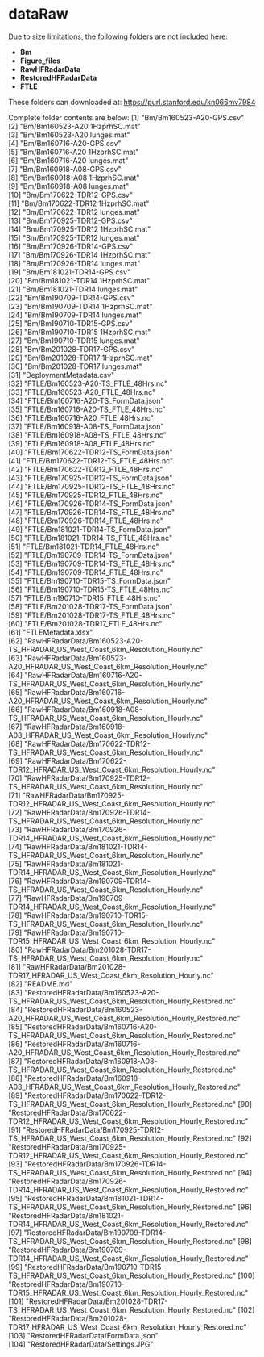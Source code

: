 # dataRaw

Due to size limitations, the following folders are not included here:

* **Bm**
* **Figure_files**
* **RawHFRadarData**
* **RestoredHFRadarData**
* **FTLE**

These folders can downloaded at:
https://purl.stanford.edu/kn066mv7984


Complete folder contents are below:
  [1] "Bm/Bm160523-A20-GPS.csv"                                                                      
  [2] "Bm/Bm160523-A20 1HzprhSC.mat"                                                                 
  [3] "Bm/Bm160523-A20 lunges.mat"                                                                   
  [4] "Bm/Bm160716-A20-GPS.csv"                                                                      
  [5] "Bm/Bm160716-A20 1HzprhSC.mat"                                                                 
  [6] "Bm/Bm160716-A20 lunges.mat"                                                                   
  [7] "Bm/Bm160918-A08-GPS.csv"                                                                      
  [8] "Bm/Bm160918-A08 1HzprhSC.mat"                                                                 
  [9] "Bm/Bm160918-A08 lunges.mat"                                                                   
 [10] "Bm/Bm170622-TDR12-GPS.csv"                                                                    
 [11] "Bm/Bm170622-TDR12 1HzprhSC.mat"                                                               
 [12] "Bm/Bm170622-TDR12 lunges.mat"                                                                 
 [13] "Bm/Bm170925-TDR12-GPS.csv"                                                                    
 [14] "Bm/Bm170925-TDR12 1HzprhSC.mat"                                                               
 [15] "Bm/Bm170925-TDR12 lunges.mat"                                                                 
 [16] "Bm/Bm170926-TDR14-GPS.csv"                                                                    
 [17] "Bm/Bm170926-TDR14 1HzprhSC.mat"                                                               
 [18] "Bm/Bm170926-TDR14 lunges.mat"                                                                 
 [19] "Bm/Bm181021-TDR14-GPS.csv"                                                                    
 [20] "Bm/Bm181021-TDR14 1HzprhSC.mat"                                                               
 [21] "Bm/Bm181021-TDR14 lunges.mat"                                                                 
 [22] "Bm/Bm190709-TDR14-GPS.csv"                                                                    
 [23] "Bm/Bm190709-TDR14 1HzprhSC.mat"                                                               
 [24] "Bm/Bm190709-TDR14 lunges.mat"                                                                 
 [25] "Bm/Bm190710-TDR15-GPS.csv"                                                                    
 [26] "Bm/Bm190710-TDR15 1HzprhSC.mat"                                                               
 [27] "Bm/Bm190710-TDR15 lunges.mat"                                                                 
 [28] "Bm/Bm201028-TDR17-GPS.csv"                                                                    
 [29] "Bm/Bm201028-TDR17 1HzprhSC.mat"                                                               
 [30] "Bm/Bm201028-TDR17 lunges.mat"                                                                 
 [31] "DeploymentMetadata.csv"                                                                       
 [32] "FTLE/Bm160523-A20-TS_FTLE_48Hrs.nc"                                                           
 [33] "FTLE/Bm160523-A20_FTLE_48Hrs.nc"                                                              
 [34] "FTLE/Bm160716-A20-TS_FormData.json"                                                           
 [35] "FTLE/Bm160716-A20-TS_FTLE_48Hrs.nc"                                                           
 [36] "FTLE/Bm160716-A20_FTLE_48Hrs.nc"                                                              
 [37] "FTLE/Bm160918-A08-TS_FormData.json"                                                           
 [38] "FTLE/Bm160918-A08-TS_FTLE_48Hrs.nc"                                                           
 [39] "FTLE/Bm160918-A08_FTLE_48Hrs.nc"                                                              
 [40] "FTLE/Bm170622-TDR12-TS_FormData.json"                                                         
 [41] "FTLE/Bm170622-TDR12-TS_FTLE_48Hrs.nc"                                                         
 [42] "FTLE/Bm170622-TDR12_FTLE_48Hrs.nc"                                                            
 [43] "FTLE/Bm170925-TDR12-TS_FormData.json"                                                         
 [44] "FTLE/Bm170925-TDR12-TS_FTLE_48Hrs.nc"                                                         
 [45] "FTLE/Bm170925-TDR12_FTLE_48Hrs.nc"                                                            
 [46] "FTLE/Bm170926-TDR14-TS_FormData.json"                                                         
 [47] "FTLE/Bm170926-TDR14-TS_FTLE_48Hrs.nc"                                                         
 [48] "FTLE/Bm170926-TDR14_FTLE_48Hrs.nc"                                                            
 [49] "FTLE/Bm181021-TDR14-TS_FormData.json"                                                         
 [50] "FTLE/Bm181021-TDR14-TS_FTLE_48Hrs.nc"                                                         
 [51] "FTLE/Bm181021-TDR14_FTLE_48Hrs.nc"                                                            
 [52] "FTLE/Bm190709-TDR14-TS_FormData.json"                                                         
 [53] "FTLE/Bm190709-TDR14-TS_FTLE_48Hrs.nc"                                                         
 [54] "FTLE/Bm190709-TDR14_FTLE_48Hrs.nc"                                                            
 [55] "FTLE/Bm190710-TDR15-TS_FormData.json"                                                         
 [56] "FTLE/Bm190710-TDR15-TS_FTLE_48Hrs.nc"                                                         
 [57] "FTLE/Bm190710-TDR15_FTLE_48Hrs.nc"                                                            
 [58] "FTLE/Bm201028-TDR17-TS_FormData.json"                                                         
 [59] "FTLE/Bm201028-TDR17-TS_FTLE_48Hrs.nc"                                                         
 [60] "FTLE/Bm201028-TDR17_FTLE_48Hrs.nc"                                                            
 [61] "FTLEMetadata.xlsx"                                                                            
 [62] "RawHFRadarData/Bm160523-A20-TS_HFRADAR_US_West_Coast_6km_Resolution_Hourly.nc"                
 [63] "RawHFRadarData/Bm160523-A20_HFRADAR_US_West_Coast_6km_Resolution_Hourly.nc"                   
 [64] "RawHFRadarData/Bm160716-A20-TS_HFRADAR_US_West_Coast_6km_Resolution_Hourly.nc"                
 [65] "RawHFRadarData/Bm160716-A20_HFRADAR_US_West_Coast_6km_Resolution_Hourly.nc"                   
 [66] "RawHFRadarData/Bm160918-A08-TS_HFRADAR_US_West_Coast_6km_Resolution_Hourly.nc"                
 [67] "RawHFRadarData/Bm160918-A08_HFRADAR_US_West_Coast_6km_Resolution_Hourly.nc"                   
 [68] "RawHFRadarData/Bm170622-TDR12-TS_HFRADAR_US_West_Coast_6km_Resolution_Hourly.nc"              
 [69] "RawHFRadarData/Bm170622-TDR12_HFRADAR_US_West_Coast_6km_Resolution_Hourly.nc"                 
 [70] "RawHFRadarData/Bm170925-TDR12-TS_HFRADAR_US_West_Coast_6km_Resolution_Hourly.nc"              
 [71] "RawHFRadarData/Bm170925-TDR12_HFRADAR_US_West_Coast_6km_Resolution_Hourly.nc"                 
 [72] "RawHFRadarData/Bm170926-TDR14-TS_HFRADAR_US_West_Coast_6km_Resolution_Hourly.nc"              
 [73] "RawHFRadarData/Bm170926-TDR14_HFRADAR_US_West_Coast_6km_Resolution_Hourly.nc"                 
 [74] "RawHFRadarData/Bm181021-TDR14-TS_HFRADAR_US_West_Coast_6km_Resolution_Hourly.nc"              
 [75] "RawHFRadarData/Bm181021-TDR14_HFRADAR_US_West_Coast_6km_Resolution_Hourly.nc"                 
 [76] "RawHFRadarData/Bm190709-TDR14-TS_HFRADAR_US_West_Coast_6km_Resolution_Hourly.nc"              
 [77] "RawHFRadarData/Bm190709-TDR14_HFRADAR_US_West_Coast_6km_Resolution_Hourly.nc"                 
 [78] "RawHFRadarData/Bm190710-TDR15-TS_HFRADAR_US_West_Coast_6km_Resolution_Hourly.nc"              
 [79] "RawHFRadarData/Bm190710-TDR15_HFRADAR_US_West_Coast_6km_Resolution_Hourly.nc"                 
 [80] "RawHFRadarData/Bm201028-TDR17-TS_HFRADAR_US_West_Coast_6km_Resolution_Hourly.nc"              
 [81] "RawHFRadarData/Bm201028-TDR17_HFRADAR_US_West_Coast_6km_Resolution_Hourly.nc"                 
 [82] "README.md"                                                                                    
 [83] "RestoredHFRadarData/Bm160523-A20-TS_HFRADAR_US_West_Coast_6km_Resolution_Hourly_Restored.nc"  
 [84] "RestoredHFRadarData/Bm160523-A20_HFRADAR_US_West_Coast_6km_Resolution_Hourly_Restored.nc"     
 [85] "RestoredHFRadarData/Bm160716-A20-TS_HFRADAR_US_West_Coast_6km_Resolution_Hourly_Restored.nc"  
 [86] "RestoredHFRadarData/Bm160716-A20_HFRADAR_US_West_Coast_6km_Resolution_Hourly_Restored.nc"     
 [87] "RestoredHFRadarData/Bm160918-A08-TS_HFRADAR_US_West_Coast_6km_Resolution_Hourly_Restored.nc"  
 [88] "RestoredHFRadarData/Bm160918-A08_HFRADAR_US_West_Coast_6km_Resolution_Hourly_Restored.nc"     
 [89] "RestoredHFRadarData/Bm170622-TDR12-TS_HFRADAR_US_West_Coast_6km_Resolution_Hourly_Restored.nc"
 [90] "RestoredHFRadarData/Bm170622-TDR12_HFRADAR_US_West_Coast_6km_Resolution_Hourly_Restored.nc"   
 [91] "RestoredHFRadarData/Bm170925-TDR12-TS_HFRADAR_US_West_Coast_6km_Resolution_Hourly_Restored.nc"
 [92] "RestoredHFRadarData/Bm170925-TDR12_HFRADAR_US_West_Coast_6km_Resolution_Hourly_Restored.nc"   
 [93] "RestoredHFRadarData/Bm170926-TDR14-TS_HFRADAR_US_West_Coast_6km_Resolution_Hourly_Restored.nc"
 [94] "RestoredHFRadarData/Bm170926-TDR14_HFRADAR_US_West_Coast_6km_Resolution_Hourly_Restored.nc"   
 [95] "RestoredHFRadarData/Bm181021-TDR14-TS_HFRADAR_US_West_Coast_6km_Resolution_Hourly_Restored.nc"
 [96] "RestoredHFRadarData/Bm181021-TDR14_HFRADAR_US_West_Coast_6km_Resolution_Hourly_Restored.nc"   
 [97] "RestoredHFRadarData/Bm190709-TDR14-TS_HFRADAR_US_West_Coast_6km_Resolution_Hourly_Restored.nc"
 [98] "RestoredHFRadarData/Bm190709-TDR14_HFRADAR_US_West_Coast_6km_Resolution_Hourly_Restored.nc"   
 [99] "RestoredHFRadarData/Bm190710-TDR15-TS_HFRADAR_US_West_Coast_6km_Resolution_Hourly_Restored.nc"
[100] "RestoredHFRadarData/Bm190710-TDR15_HFRADAR_US_West_Coast_6km_Resolution_Hourly_Restored.nc"   
[101] "RestoredHFRadarData/Bm201028-TDR17-TS_HFRADAR_US_West_Coast_6km_Resolution_Hourly_Restored.nc"
[102] "RestoredHFRadarData/Bm201028-TDR17_HFRADAR_US_West_Coast_6km_Resolution_Hourly_Restored.nc"   
[103] "RestoredHFRadarData/FormData.json"                                                            
[104] "RestoredHFRadarData/Settings.JPG"
